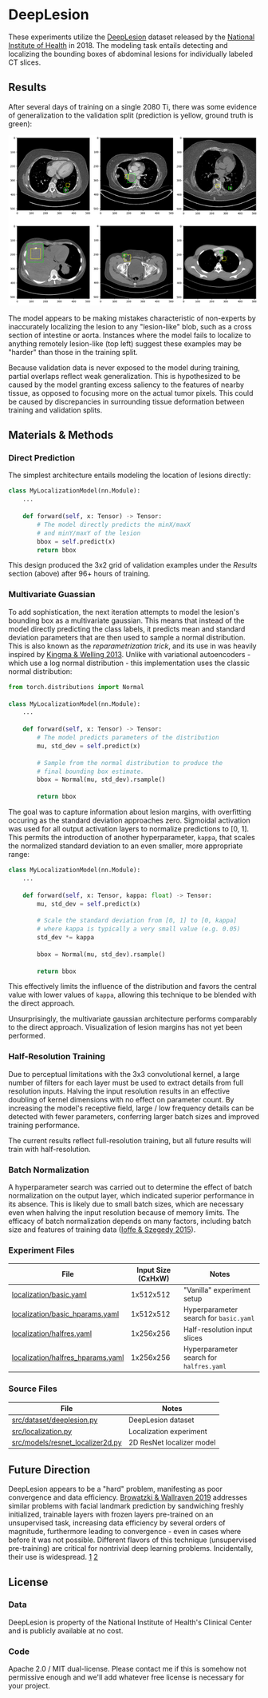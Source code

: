 # DeepLesion
These experiments utilize the [DeepLesion](https://nihcc.app.box.com/v/DeepLesion) dataset released by the [National Institute of Health](https://www.nih.gov/news-events/news-releases/nih-clinical-center-releases-dataset-32000-ct-images) in 2018. The modeling task entails detecting and localizing the bounding boxes of abdominal lesions for individually labeled CT slices.

## Results
After several days of training on a single 2080 Ti, there was some evidence of generalization to the validation split (prediction is yellow, ground truth is green):

![](images/initial_localization.png)

The model appears to be making mistakes characteristic of non-experts by inaccurately localizing the lesion to any "lesion-like" blob, such as a cross section of intestine or aorta. Instances where the model fails to localize to anything remotely lesion-like (top left) suggest these examples may be "harder" than those in the training split.

Because validation data is never exposed to the model during training, partial overlaps reflect weak generalization. This is hypothesized to be caused by the model granting excess saliency to the features of nearby tissue, as opposed to focusing more on the actual tumor pixels. This could be caused by discrepancies in surrounding tissue deformation between training and validation splits.

## Materials & Methods
### Direct Prediction
The simplest architecture entails modeling the location of lesions directly:

```python
class MyLocalizationModel(nn.Module):
    ...

    def forward(self, x: Tensor) -> Tensor:
        # The model directly predicts the minX/maxX
        # and minY/maxY of the lesion
        bbox = self.predict(x)        
        return bbox
```

This design produced the 3x2 grid of validation examples under the *Results* section (above) after 96+ hours of training.


### Multivariate Guassian
To add sophistication, the next iteration attempts to model the lesion's bounding box as a multivariate gaussian. This means that instead of the model directly predicting the class labels, it predicts mean and standard deviation parameters that are then used to sample a normal distribution. This is also known as the *reparametrization trick*, and its use in was heavily inspired by [Kingma & Welling 2013](https://arxiv.org/abs/1312.6114). Unlike with variational autoencoders - which use a log normal distribution - this implementation uses the classic normal distribution:

```python
from torch.distributions import Normal

class MyLocalizationModel(nn.Module):
    ...

    def forward(self, x: Tensor) -> Tensor:
        # The model predicts parameters of the distribution
        mu, std_dev = self.predict(x)

        # Sample from the normal distribution to produce the
        # final bounding box estimate.
        bbox = Normal(mu, std_dev).rsample()
        
        return bbox
```

The goal was to capture information about lesion margins, with overfitting occuring as the standard deviation approaches zero. Sigmoidal activation was used for all output activation layers to normalize predictions to [0, 1]. This permits the introduction of another hyperparameter, `kappa`, that scales the normalized standard deviation to an even smaller, more appropriate range:

```python
class MyLocalizationModel(nn.Module):
    ...

    def forward(self, x: Tensor, kappa: float) -> Tensor:
        mu, std_dev = self.predict(x)

        # Scale the standard deviation from [0, 1] to [0, kappa]
        # where kappa is typically a very small value (e.g. 0.05)
        std_dev *= kappa

        bbox = Normal(mu, std_dev).rsample()
        
        return bbox
```

This effectively limits the influence of the distribution and favors the central value with lower values of `kappa`, allowing this technique to be blended with the direct approach.

Unsurprisingly, the multivariate gaussian architecture performs comparably to the direct approach. Visualization of lesion margins has not yet been performed.

### Half-Resolution Training
Due to perceptual limitations with the 3x3 convolutional kernel, a large number of filters for each layer must be used to extract details from full resolution inputs. Halving the input resolution results in an effective doubling of kernel dimensions with no effect on parameter count. By increasing the model's receptive field, large / low frequency details can be detected with fewer parameters, conferring larger batch sizes and improved training performance.

The current results reflect full-resolution training, but all future results will train with half-resolution.

### Batch Normalization
A hyperparameter search was carried out to determine the effect of batch normalization on the output layer, which indicated superior performance in its absence. This is likely due to small batch sizes, which are necessary even when halving the input resolution because of memory limits. The efficacy of batch normalization depends on many factors, including batch size and features of training data ([Ioffe & Szegedy 2015](https://arxiv.org/abs/1502.03167v3)).

### Experiment Files
| File                                                                 | Input Size (CxHxW) | Notes
| -------------------------------------------------------------------- | ------------------ | ------
| [localization/basic.yaml](localization/basic.yaml)                   | 1x512x512          | "Vanilla" experiment setup
| [localization/basic_hparams.yaml](localization/basic_hparams.yaml)   | 1x512x512          | Hyperparameter search for `basic.yaml`
| [localization/halfres.yaml](localization/halfres.yaml)               | 1x256x256          | Half-resolution input slices
| [localization/halfres_hparams.yaml](localization/basic_hparams.yaml) | 1x256x256          | Hyperparameter search for `halfres.yaml`

### Source Files
| File                                                                     | Notes
| ------------------------------------------------------------------------ | ----- 
| [src/dataset/deeplesion.py](/src/dataset/deeplesion.py)                  | DeepLesion dataset
| [src/localization.py](/src/localization.py)                              | Localization experiment
| [src/models/resnet_localizer2d.py](/src/models/resnet_localizer2d.py)    | 2D ResNet localizer model

## Future Direction
DeepLesion appears to be a "hard" problem, manifesting as poor convergence and data efficiency. [Browatzki & Wallraven 2019](https://arxiv.org/abs/1911.10448) addresses similar problems with facial landmark prediction by sandwiching freshly initialized, trainable layers with frozen layers pre-trained on an unsupervised task, increasing data efficiency by several orders of magnitude, furthermore leading to convergence - even in cases where before it was not possible. Different flavors of this technique (unsupervised pre-training) are critical for nontrivial deep learning problems. Incidentally, their use is widespread. [1](https://arxiv.org/abs/1911.10448) [2](https://arxiv.org/abs/1707.08475)

## License
### Data
DeepLesion is property of the National Institute of Health's Clinical Center and is publicly available at no cost.

### Code
Apache 2.0 / MIT dual-license. Please contact me if this is somehow not permissive enough and we'll add whatever free license is necessary for your project.

